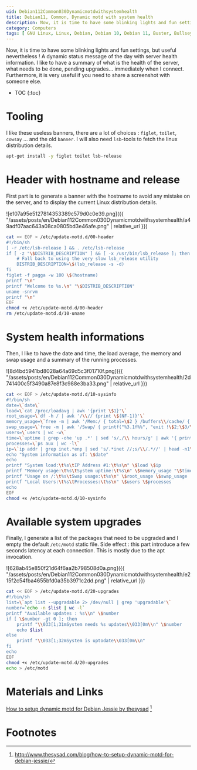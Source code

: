 ```yaml
---
uid: Debian112Common030Dynamicmotdwithsystemhealth
title: Debian11, Common, Dynamic motd with system health
description: Now, it is time to have some blinking lights and fun settings, but useful nevertheless ! A dynamic status message of the day with server health information. I like to have a summary of what is the health of the server, what needs to be done, pending upgrades... immediately when I connect. Furthermore, it is very useful if you need to share a screenshot with someone else.
category: Computers
tags: [ GNU Linux, Linux, Debian, Debian 10, Debian 11, Buster, Bullseye, Server, Installation, Commandline tools, Tools, Banner, Figlet, Toilet, Cowsay, Hostname, System health, Health, CPU, RAM, Stats, Swap, Uptime, Pending upgrades, Upgrades, Motd ]
---
```


Now, it is time to have some blinking lights and fun settings, but useful nevertheless ! A dynamic status message of the day with server health information. I like to have a summary of what is the health of the server, what needs to be done, pending upgrades... immediately when I connect. Furthermore, it is very useful if you need to share a screenshot with someone else.

* TOC
{:toc}

# Tooling

I like these useless banners, there are a lot of choices : `figlet`, `toilet`, `cowsay` ... and the old `banner`. I will also need `lsb`-tools to fetch the linux distribution details.
```bash
apt-get install -y figlet toilet lsb-release
```

# Header with hostname and release

First part is to generate a banner with the hostname to avoid any mistake on the server, and to display the current Linux distribution details.

![e107a95e5127814353389c579d0c0e39.png]({{ "/assets/posts/en/Debian112Common030Dynamicmotdwithsystemhealth/a49adf07aac643a08ca0805bd3e46afe.png" | relative_url }})

```bash
cat << EOF > /etc/update-motd.d/00-header
#!/bin/sh
[ -r /etc/lsb-release ] && . /etc/lsb-release
if [ -z "\$DISTRIB_DESCRIPTION" ] && [ -x /usr/bin/lsb_release ]; then
    # Fall back to using the very slow lsb_release utility
    DISTRIB_DESCRIPTION=\$(lsb_release -s -d)
fi
figlet -f pagga -w 100 \$(hostname)
printf "\n"
printf "Welcome to %s.\n" "\$DISTRIB_DESCRIPTION"
uname -snrvm
printf "\n"
EOF
chmod +x /etc/update-motd.d/00-header
rm /etc/update-motd.d/10-uname
```

# System health informations

Then, I like to have the date and time, the load average, the memory and swap usage and a summary of the running processes.

![8d4bd5941bd8028a64a69d5c3f01710f.png]({{ "/assets/posts/en/Debian112Common030Dynamicmotdwithsystemhealth/2d741400c5f3490a87e8f3c988e3ba33.png" | relative_url }})

```bash
cat << EOF > /etc/update-motd.d/10-sysinfo
#!/bin/sh
date=\`date\`
load=\`cat /proc/loadavg | awk '{print \$1}'\`
root_usage=\`df -h / | awk '/\\// {print \$(NF-1)}'\`
memory_usage=\`free -m | awk '/Mem:/ { total=\$2 } /buffers\\/cache/ { used=\$3 } END { printf("%3.1f%%", used/total*100)}'\`
swap_usage=\`free -m | awk '/Swap/ { printf("%3.1f%%", "exit !\$2;\$3/\$2*100") }'\`
users=\`users | wc -w\`
time=\`uptime | grep -ohe 'up .*' | sed 's/,/\\ hours/g' | awk '{ printf \$2" "\$3 }'\`
processes=\`ps aux | wc -l\`
ip=\`ip addr | grep inet.*enp | sed 's/.*inet //;s/\\/.*//' | head -n1\`
echo "System information as of: \$date"
echo
printf "System load:\t%s\tIP Address #1:\t%s\n" \$load \$ip
printf "Memory usage:\t%s\tSystem uptime:\t%s\n" \$memory_usage "\$time"
printf "Usage on /:\t%s\tSwap usage:\t%s\n" \$root_usage \$swap_usage
printf "Local Users:\t%s\tProcesses:\t%s\n" \$users \$processes
echo
EOF
chmod +x /etc/update-motd.d/10-sysinfo
```

# Available system upgrades

Finally, I generate a list of the packages that need to be upgraded and I empty the default `/etc/motd` static file. Side effect : this part introduce a few seconds latency at each connection. This is mostly due to the apt invocation. 

![628ab45e850f21d64f6aa2b798508d0a.png]({{ "/assets/posts/en/Debian112Common030Dynamicmotdwithsystemhealth/e215f2c54fba4655bfd0a35b3971c2dd.png" | relative_url }})

```bash
cat << EOF > /etc/update-motd.d/20-upgrades
#!/bin/sh
list=\`apt list --upgradable 2> /dev/null | grep 'upgradable'\`
number=`echo -n $list | wc -l`
printf "Available updates : %s\\n" \$number
if [ \$number -gt 0 ]; then
    printf "\\033[1;31mSystem needs %s updates\\033[0m\\n" \$number
	echo $list
else
    printf "\\033[1;32mSystem is uptodate\\033[0m\\n"
fi
echo
EOF
chmod +x /etc/update-motd.d/20-upgrades
echo > /etc/motd
```

# Materials and Links

[How to setup dynamic motd for Debian Jessie by thesysad][thesysad] [^1]

# Footnotes

[thesysad]: http://www.thesysad.com/blog/how-to-setup-dynamic-motd-for-debian-jessie/ "How to setup dynamic motd for Debian Jessie by thesysad"
[^1]: http://www.thesysad.com/blog/how-to-setup-dynamic-motd-for-debian-jessie/

